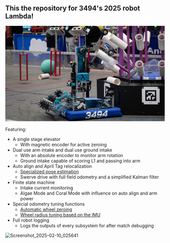 ## This the repository for 3494's 2025 robot Lambda!

![Lambda scoring](./Lambda.jpg)

Featuring:
  - A single stage elevator
    - With magnetic encoder for active zeroing
  - Dual use arm intake and dual use ground intake
    - With an absolute encoder to monitor arm rotation
    - Ground intake capable of scoring L1 and passing into arm
  - Auto align and April Tag relocalization
    - [Specialized pose estimation](./src/main/java/frc/robot/subsystems/drive/Drive.java:304)
    - Swerve drive with full field odometry and a simplified Kalman filter
  - Finite state machine
    - Intake current monitoring
    - Algae Mode and Coral Mode with influence on auto align and arm power
  - Special odometry tuning functions
    - [Automatic wheel zeroing](./src/main/java/frc/robot/commands/WheelOffsetCalculator.java)
    - [Wheel radius tuning based on the IMU](./src/main/java/frc/robot/commands/WheelRadiusCharacterization.java)
  - Full robot logging
    - Logs the outputs of every subsystem for after match debugging

![Screenshot_2025-02-10_025641](https://github.com/user-attachments/assets/87c0d535-9e3d-4ffb-a92c-3e61072c69fc)
